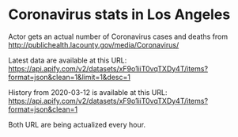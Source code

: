 # Coronavirus stats in Los Angeles

Actor gets an actual number of Coronavirus cases and deaths from http://publichealth.lacounty.gov/media/Coronavirus/

Latest data are available at this URL: https://api.apify.com/v2/datasets/xF9o1iiT0vqTXDy4T/items?format=json&clean=1&limit=1&desc=1

History from 2020-03-12 is available at this URL: https://api.apify.com/v2/datasets/xF9o1iiT0vqTXDy4T/items?format=json&clean=1

Both URL are being actualized every hour.